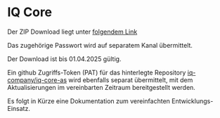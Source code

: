 # IQ Core
Der ZIP Download liegt unter [folgendem Link](https://nc.royal-software.de/s/yKgd4iygN3yj44F) 

Das zugehörige Passwort wird auf separatem Kanal übermittelt.

Der Download ist bis 01.04.2025 gültig.

Ein github Zugriffs-Token (PAT) für das hinterlegte Repository [iq-company/iq-core-as](https://github.com/iq-company/iq-core-as) wird ebenfalls separat übermittelt, mit dem Aktualisierungen im vereinbarten Zeitraum bereitgestellt werden.

Es folgt in Kürze eine Dokumentation zum vereinfachten Entwicklungs-Einsatz.
